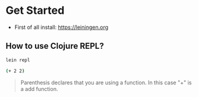 # Get Started

- First of all install: https://leiningen.org

## How to use Clojure REPL?

```sh
lein repl
```

```sh
(+ 2 2)
```
> Parenthesis declares that you are using a function. In this case "+" is a add function.